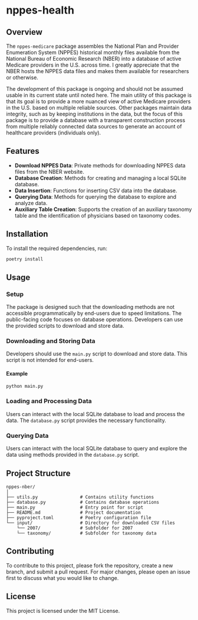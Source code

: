 # nppes-health

## Overview
The `nppes-medicare` package assembles the National Plan and Provider Enumeration System (NPPES) historical monthly files available from the National Bureau of Economic Research (NBER) into a database of active Medicare providers in the U.S. across time.
I greatly appreciate that the NBER hosts the NPPES data files and makes them available for researchers or otherwise.

The development of this package is ongoing and should not be assumed usable in its current state until noted here.
The main utility of this package is that its goal is to provide a more nuanced view of active Medicare providers in the U.S. based on multiple reliable sources.
Other packages maintain data integrity, such as by keeping institutions in the data, but the focus of this package is to provide a database with a transparent construction process from multiple reliably connected data sources to generate an account of healthcare providers (individuals only).

## Features
- **Download NPPES Data**: Private methods for downloading NPPES data files from the NBER website.
- **Database Creation**: Methods for creating and managing a local SQLite database.
- **Data Insertion**: Functions for inserting CSV data into the database.
- **Querying Data**: Methods for querying the database to explore and analyze data.
- **Auxiliary Table Creation**: Supports the creation of an auxiliary taxonomy table and the identification of physicians based on taxonomy codes.

## Installation
To install the required dependencies, run:

```sh
poetry install
```

## Usage

### Setup
The package is designed such that the downloading methods are not accessible programmatically by end-users due to speed limitations. The public-facing code focuses on database operations. Developers can use the provided scripts to download and store data.

### Downloading and Storing Data
Developers should use the `main.py` script to download and store data. This script is not intended for end-users.

#### Example
```sh
python main.py
```

### Loading and Processing Data
Users can interact with the local SQLite database to load and process the data. The `database.py` script provides the necessary functionality.

### Querying Data
Users can interact with the local SQLite database to query and explore the data using methods provided in the `database.py` script.

## Project Structure
```plaintext
nppes-nber/
│
├── utils.py                # Contains utility functions
├── database.py             # Contains database operations
├── main.py                 # Entry point for script
├── README.md               # Project documentation
├── pyproject.toml          # Poetry configuration file
└── input/                  # Directory for downloaded CSV files
    └── 2007/               # Subfolder for 2007
    └── taxonomy/           # Subfolder for taxonomy data
```

## Contributing
To contribute to this project, please fork the repository, create a new branch, and submit a pull request. For major changes, please open an issue first to discuss what you would like to change.

## License
This project is licensed under the MIT License.
